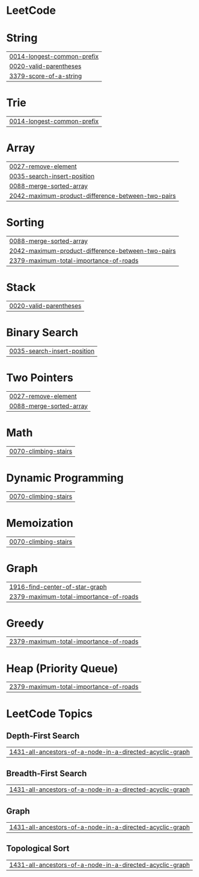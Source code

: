 # LeetCode


# String
|  |
| ------- |
| [0014-longest-common-prefix](https://github.com/ssunggun2/LeetCode/tree/master/0014-longest-common-prefix) |
| [0020-valid-parentheses](https://github.com/ssunggun2/LeetCode/tree/master/0020-valid-parentheses) |
| [3379-score-of-a-string](https://github.com/ssunggun2/LeetCode/tree/master/3379-score-of-a-string) |
# Trie
|  |
| ------- |
| [0014-longest-common-prefix](https://github.com/ssunggun2/LeetCode/tree/master/0014-longest-common-prefix) |
# Array
|  |
| ------- |
| [0027-remove-element](https://github.com/ssunggun2/LeetCode/tree/master/0027-remove-element) |
| [0035-search-insert-position](https://github.com/ssunggun2/LeetCode/tree/master/0035-search-insert-position) |
| [0088-merge-sorted-array](https://github.com/ssunggun2/LeetCode/tree/master/0088-merge-sorted-array) |
| [2042-maximum-product-difference-between-two-pairs](https://github.com/ssunggun2/LeetCode/tree/master/2042-maximum-product-difference-between-two-pairs) |
# Sorting
|  |
| ------- |
| [0088-merge-sorted-array](https://github.com/ssunggun2/LeetCode/tree/master/0088-merge-sorted-array) |
| [2042-maximum-product-difference-between-two-pairs](https://github.com/ssunggun2/LeetCode/tree/master/2042-maximum-product-difference-between-two-pairs) |
| [2379-maximum-total-importance-of-roads](https://github.com/ssunggun2/LeetCode/tree/master/2379-maximum-total-importance-of-roads) |
# Stack
|  |
| ------- |
| [0020-valid-parentheses](https://github.com/ssunggun2/LeetCode/tree/master/0020-valid-parentheses) |
# Binary Search
|  |
| ------- |
| [0035-search-insert-position](https://github.com/ssunggun2/LeetCode/tree/master/0035-search-insert-position) |
# Two Pointers
|  |
| ------- |
| [0027-remove-element](https://github.com/ssunggun2/LeetCode/tree/master/0027-remove-element) |
| [0088-merge-sorted-array](https://github.com/ssunggun2/LeetCode/tree/master/0088-merge-sorted-array) |
# Math
|  |
| ------- |
| [0070-climbing-stairs](https://github.com/ssunggun2/LeetCode/tree/master/0070-climbing-stairs) |
# Dynamic Programming
|  |
| ------- |
| [0070-climbing-stairs](https://github.com/ssunggun2/LeetCode/tree/master/0070-climbing-stairs) |
# Memoization
|  |
| ------- |
| [0070-climbing-stairs](https://github.com/ssunggun2/LeetCode/tree/master/0070-climbing-stairs) |
# Graph
|  |
| ------- |
| [1916-find-center-of-star-graph](https://github.com/ssunggun2/LeetCode/tree/master/1916-find-center-of-star-graph) |
| [2379-maximum-total-importance-of-roads](https://github.com/ssunggun2/LeetCode/tree/master/2379-maximum-total-importance-of-roads) |
# Greedy
|  |
| ------- |
| [2379-maximum-total-importance-of-roads](https://github.com/ssunggun2/LeetCode/tree/master/2379-maximum-total-importance-of-roads) |
# Heap (Priority Queue)
|  |
| ------- |
| [2379-maximum-total-importance-of-roads](https://github.com/ssunggun2/LeetCode/tree/master/2379-maximum-total-importance-of-roads) |
<!---LeetCode Topics Start-->
# LeetCode Topics
## Depth-First Search
|  |
| ------- |
| [1431-all-ancestors-of-a-node-in-a-directed-acyclic-graph](https://github.com/ssunggun2/LeetCode/tree/master/1431-all-ancestors-of-a-node-in-a-directed-acyclic-graph) |
## Breadth-First Search
|  |
| ------- |
| [1431-all-ancestors-of-a-node-in-a-directed-acyclic-graph](https://github.com/ssunggun2/LeetCode/tree/master/1431-all-ancestors-of-a-node-in-a-directed-acyclic-graph) |
## Graph
|  |
| ------- |
| [1431-all-ancestors-of-a-node-in-a-directed-acyclic-graph](https://github.com/ssunggun2/LeetCode/tree/master/1431-all-ancestors-of-a-node-in-a-directed-acyclic-graph) |
## Topological Sort
|  |
| ------- |
| [1431-all-ancestors-of-a-node-in-a-directed-acyclic-graph](https://github.com/ssunggun2/LeetCode/tree/master/1431-all-ancestors-of-a-node-in-a-directed-acyclic-graph) |
<!---LeetCode Topics End-->